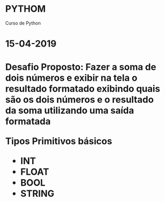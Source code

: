 # PYTHOM
Curso de Python

<h1>15-04-2019<h1>
<p>Desafio Proposto:
Fazer a soma de dois números e exibir na tela o resultado formatado exibindo quais são os dois números e o resultado da soma utilizando uma saída formatada<br></p>
<p>Tipos Primitivos básicos<br>
<ul><li>INT
<li>FLOAT
<li>BOOL
<li>STRING</ul></p>
